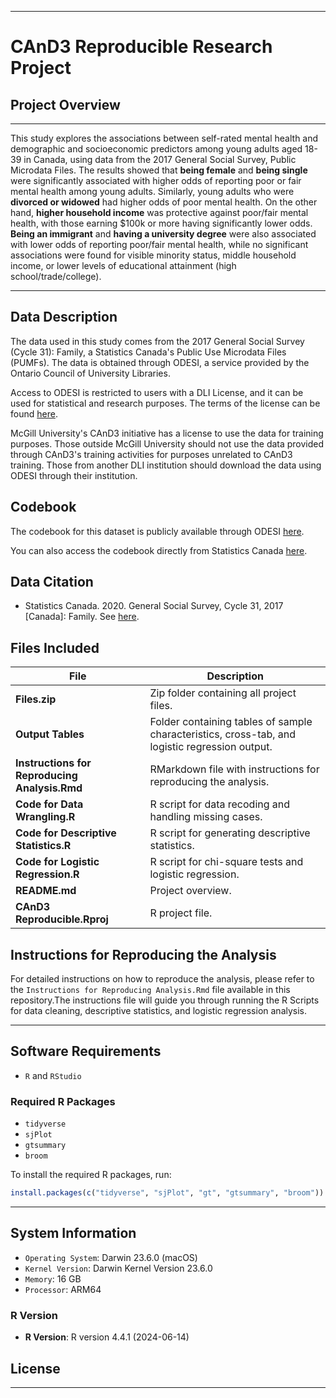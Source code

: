 
---
# CAnD3 Reproducible Research Project

## Project Overview

---

This study explores the associations between self-rated mental health and demographic and socioeconomic predictors among young adults aged 18-39 in Canada, using data from the 2017 General Social Survey, Public Microdata Files. The results showed that **being female** and **being single** were significantly associated with higher odds of reporting poor or fair mental health among young adults. Similarly, young adults who were **divorced or widowed** had higher odds of poor mental health. On the other hand, **higher household income** was protective against poor/fair mental health, with those earning $100k or more having significantly lower odds. **Being an immigrant** and **having a university degree** were also associated with lower odds of reporting poor/fair mental health, while no significant associations were found for visible minority status, middle household income, or lower levels of educational attainment (high school/trade/college).

---

## Data Description

The data used in this study comes from the 2017 General Social Survey (Cycle 31): Family, a Statistics Canada's Public Use Microdata Files (PUMFs). The data is obtained through ODESI, a service provided by the Ontario Council of University Libraries.

Access to ODESI is restricted to users with a DLI License, and it can be used for statistical and research purposes. The terms of the license can be found [here](https://odesi-ca.lib-ezproxy.concordia.ca/en/terms).

McGill University's CAnD3 initiative has a license to use the data for training purposes. Those outside McGill University should not use the data provided through CAnD3's training activities for purposes unrelated to CAnD3 training. Those from another DLI institution should download the data using ODESI through their institution.

## Codebook

The codebook for this dataset is publicly available through ODESI [here](https://odesi.ca/).

You can also access the codebook directly from Statistics Canada [here](https://www150.statcan.gc.ca/n1/pub/45-25-0001/cat4/c31_2017.zip).

## Data Citation

- Statistics Canada. 2020. General Social Survey, Cycle 31, 2017 [Canada]: Family. See [here](https://www150.statcan.gc.ca/n1/en/catalogue/452500012020001).



## Files Included 

| **File**                              | **Description**                                          |
|---------------------------------------|----------------------------------------------------------|
| **Files.zip**                         | Zip folder containing all project files.                 |
| **Output Tables**                | Folder containing tables of sample characteristics, cross-tab, and logistic regression output. |
| **Instructions for Reproducing Analysis.Rmd** | RMarkdown file with instructions for reproducing the analysis. |
| **Code for Data Wrangling.R**         | R script for data recoding and handling missing cases.    |
| **Code for Descriptive Statistics.R** | R script for generating descriptive statistics.           |
| **Code for Logistic Regression.R**    | R script for chi-square tests and logistic regression.    |
| **README.md**                         | Project overview.                                         |
| **CAnD3 Reproducible.Rproj**          | R project file.                                           |


## Instructions for Reproducing the Analysis

For detailed instructions on how to reproduce the analysis, please refer to the `Instructions for Reproducing Analysis.Rmd` file available in this repository.The instructions file will guide you through running the R Scripts for data cleaning, descriptive statistics, and logistic regression analysis.

---

## Software Requirements


- `R` and `RStudio`

### Required R Packages

- `tidyverse`
- `sjPlot`
- `gtsummary`
- `broom`

To install the required R packages, run:

```r
install.packages(c("tidyverse", "sjPlot", "gt", "gtsummary", "broom"))
```

---

## System Information

- `Operating System`: Darwin 23.6.0 (macOS)
- `Kernel Version`: Darwin Kernel Version 23.6.0
- `Memory`: 16 GB
- `Processor`: ARM64

### R Version

- **R Version**: R version 4.4.1 (2024-06-14)

## License


---

